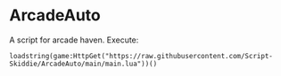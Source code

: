 # ArcadeAuto
A script for arcade haven.
Execute:
```
loadstring(game:HttpGet("https://raw.githubusercontent.com/Script-Skiddie/ArcadeAuto/main/main.lua"))()
```
